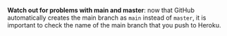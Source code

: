 **Watch out for problems with main and master**: now that GitHub automatically creates the main branch as `main` instead of `master`, it is important to check the name of the main branch that you push to Heroku.
